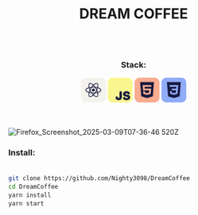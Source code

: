 <div align="center">

# DREAM COFFEE

<br />
<br />

### Stack:

<img src="https://github.com/Nighty3098/DevIcons/blob/main/badges/badges_react.png?raw=true" height="50px" />
<img src="https://github.com/Nighty3098/DevIcons/blob/main/badges/badges_javascript.png?raw=true" height="50px" />
<img src="https://github.com/Nighty3098/DevIcons/blob/main/badges/badges_html.png?raw=true" height="50px" />
<img src="https://github.com/Nighty3098/DevIcons/blob/main/badges/badges_css.png?raw=true" height="50px" />
</div>
<br />
<br />

![Firefox_Screenshot_2025-03-09T07-36-46 520Z](https://github.com/user-attachments/assets/5dbf9c92-3ccb-41d5-a921-045631d38427)

### Install:

```bash

git clone https://github.com/Nighty3098/DreamCoffee
cd DreamCoffee
yarn install
yarn start

```
